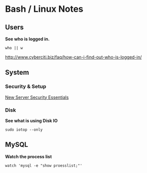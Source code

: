 # Bash / Linux Notes

## Users

**See who is logged in.** 
        
    who || w 

http://www.cyberciti.biz/faq/how-can-i-find-out-who-is-logged-in/

## System

### Security & Setup

[New Server Security Essentials](http://plusbryan.com/my-first-5-minutes-on-a-server-or-essential-security-for-linux-servers)

### Disk 

**See what is using Disk IO**

    sudo iotop --only

## MySQL

**Watch the process list**

    watch 'mysql -e "show proesslist;"'
